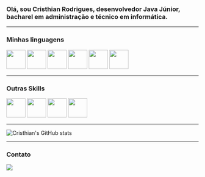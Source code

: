 ### Olá, sou Cristhian Rodrigues, desenvolvedor Java Júnior, bacharel em administração e técnico em informática.



<hr>

### Minhas linguagens
<div display="inline">
<img widht="50" height="50" src="https://cdn.jsdelivr.net/gh/devicons/devicon/icons/java/java-original-wordmark.svg" />
<img widht="50" height="50" src="https://cdn.jsdelivr.net/gh/devicons/devicon/icons/php/php-original.svg" />

<img widht="50" height="50" src="https://cdn.jsdelivr.net/gh/devicons/devicon/icons/html5/html5-original.svg" />
<img widht="50" height="50"  src="https://cdn.jsdelivr.net/gh/devicons/devicon/icons/css3/css3-original.svg" />
<img widht="50" height="50" src="https://cdn.jsdelivr.net/gh/devicons/devicon/icons/microsoftsqlserver/microsoftsqlserver-plain.svg" />
<img widht="50" height="50" src="https://cdn.jsdelivr.net/gh/devicons/devicon/icons/javascript/javascript-plain.svg" />
</div>
<hr>

### Outras Skills
<div display="inline">
<img widht="50" height="50"  src="https://cdn.jsdelivr.net/gh/devicons/devicon/icons/mysql/mysql-original.svg" />
<img widht="50" height="50"  src="https://cdn.jsdelivr.net/gh/devicons/devicon/icons/bootstrap/bootstrap-original.svg" />
<img widht="50" height="50"  src="https://cdn.jsdelivr.net/gh/devicons/devicon/icons/python/python-original-wordmark.svg" />  
<img widht="50" height="50"  src="https://cdn.jsdelivr.net/gh/devicons/devicon/icons/jquery/jquery-original-wordmark.svg" /> 


          
         
          
</div>

<hr>

![Cristhian's GitHub stats](https://github-readme-stats.vercel.app/api?username=crisrodrigues95&show_icons=true&theme=dracula)


<hr>

### Contato

<a href="https://www.linkedin.com/in/cristhian-a-rodrigues/" target="_blank"><img src="https://img.shields.io/badge/-LinkedIn-%230077B5?style=for-the-badge&logo=linkedin&logoColor=white">






          

<!--
**crisrodrigues95/crisrodrigues95** is a ✨ _special_ ✨ repository because its `README.md` (this file) appears on your GitHub profile.

Here are some ideas to get you started:

- 🔭 I’m currently working on ...
- 🌱 I’m currently learning ...
- 👯 I’m looking to collaborate on ...
- 🤔 I’m looking for help with ...
- 💬 Ask me about ...
- 📫 How to reach me: ...
- 😄 Pronouns: ...
- ⚡ Fun fact: ...
-->
